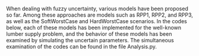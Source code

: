 When dealing with fuzzy uncertainty, various models have been proposed so far. Among these approaches are models such as RPP1, RPP2, and RPP3, as well as the SoftWorstCase and HardWorstCase scenarios. 
In the codes below, each of these models has been implemented for the well-known lumber supply problem, and the behavior of these models has been examined by simulating the uncertain parameters. 
The simultaneous examination of the codes can be found in the file Analysis.py.
